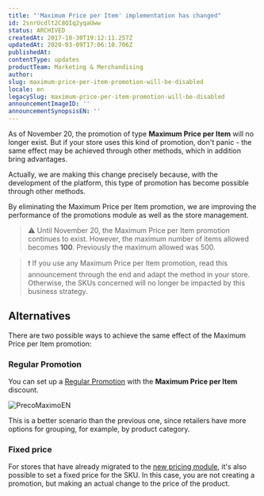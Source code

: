 ```yaml
---
title: "'Maximum Price per Item' implementation has changed"
id: 2snrUcdlt2C8QIq2yqaUww
status: ARCHIVED
createdAt: 2017-10-30T19:12:11.257Z
updatedAt: 2020-03-09T17:06:10.706Z
publishedAt: 
contentType: updates
productTeam: Marketing & Merchandising
author: 
slug: maximum-price-per-item-promotion-will-be-disabled
locale: en
legacySlug: maximum-price-per-item-promotion-will-be-disabled
announcementImageID: ''
announcementSynopsisEN: ''
---
```


As of November 20, the promotion of type __Maximum Price per Item__ will no longer exist. But if your store uses this kind of promotion, don't panic - the same effect may be achieved through other methods, which in addition bring advantages.

Actually, we are making this change precisely because, with the development of the platform, this type of promotion has become possible through other methods.

By eliminating the Maximum Price per Item promotion, we are improving the performance of the promotions module as well as the store management.

>⚠️ Until November 20, the Maximum Price per Item promotion continues to exist. However, the maximum number of items allowed becomes **100**. Previously the maximum allowed was 500.

>❗ If you use any Maximum Price per Item promotion, read this announcement through the end and adapt the method in your store. Otherwise, the SKUs concerned will no longer be impacted by this business strategy.

## Alternatives

There are two possible ways to achieve the same effect of the Maximum Price per Item promotion:

### Regular Promotion

You can set up a [Regular Promotion](/en/tutorial/regular-promotion) with the __Maximum Price per Item__ discount.

![PrecoMaximoEN](//images.contentful.com/alneenqid6w5/ZqS2JBJtEkgusUu4qOsEE/ab84f34757924220efe4d44250d499a5/PrecoMaximoEN.png)

This is a better scenario than the previous one, since retailers have more options for grouping, for example, by product category.

### Fixed price

For stores that have already migrated to the [new pricing module](/en/tutorial/prices-v2), it's also possible to set a fixed price for the SKU. In this case, you are not creating a promotion, but making an actual change to the price of the product.
